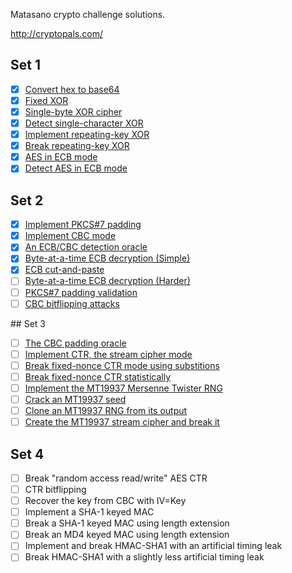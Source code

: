 Matasano crypto challenge solutions.

http://cryptopals.com/

## Set 1

  - [X] [Convert hex to base64](http://cryptopals.com/sets/1/challenges/1/)
  - [X] [Fixed XOR](http://cryptopals.com/sets/1/challenges/2/)
  - [X] [Single-byte XOR cipher](http://cryptopals.com/sets/1/challenges/3/)
  - [X] [Detect single-character XOR](http://cryptopals.com/sets/1/challenges/4/)
  - [X] [Implement repeating-key XOR](http://cryptopals.com/sets/1/challenges/5/)
  - [X] [Break repeating-key XOR](http://cryptopals.com/sets/1/challenges/6/)
  - [X] [AES in ECB mode](http://cryptopals.com/sets/1/challenges/7/)
  - [X] [Detect AES in ECB mode](http://cryptopals.com/sets/1/challenges/8/)

## Set 2

  - [X] [Implement PKCS#7 padding](http://cryptopals.com/sets/2/challenges/9/)
  - [X] [Implement CBC mode](http://cryptopals.com/sets/2/challenges/10/)
  - [X] [An ECB/CBC detection oracle](http://cryptopals.com/sets/2/challenges/11/)
  - [X] [Byte-at-a-time ECB decryption (Simple)](http://cryptopals.com/sets/2/challenges/12/)
  - [X] [ECB cut-and-paste](http://cryptopals.com/sets/2/challenges/13/)
  - [ ] [Byte-at-a-time ECB decryption (Harder)](http://cryptopals.com/sets/2/challenges/14/)
  - [ ] [PKCS#7 padding validation](http://cryptopals.com/sets/2/challenges/15/)
  - [ ] [CBC bitflipping attacks](http://cryptopals.com/sets/2/challenges/16/)

## Set 3

  - [ ] [The CBC padding oracle](http://cryptopals.com/sets/3/challenges/17/)
  - [ ] [Implement CTR, the stream cipher mode](http://cryptopals.com/sets/3/challenges/18/)
  - [ ] [Break fixed-nonce CTR mode using substitions](http://cryptopals.com/sets/3/challenges/19/)
  - [ ] [Break fixed-nonce CTR statistically](http://cryptopals.com/sets/3/challenges/20/)
  - [ ] [Implement the MT19937 Mersenne Twister RNG](http://cryptopals.com/sets/3/challenges/21/)
  - [ ] [Crack an MT19937 seed](http://cryptopals.com/sets/3/challenges/22/)
  - [ ] [Clone an MT19937 RNG from its output](http://cryptopals.com/sets/3/challenges/23/)
  - [ ] [Create the MT19937 stream cipher and break it](http://cryptopals.com/sets/3/challenges/24/)

## Set 4

  - [ ] Break "random access read/write" AES CTR
  - [ ] CTR bitflipping
  - [ ] Recover the key from CBC with IV=Key
  - [ ] Implement a SHA-1 keyed MAC
  - [ ] Break a SHA-1 keyed MAC using length extension
  - [ ] Break an MD4 keyed MAC using length extension
  - [ ] Implement and break HMAC-SHA1 with an artificial timing leak
  - [ ] Break HMAC-SHA1 with a slightly less artificial timing leak
